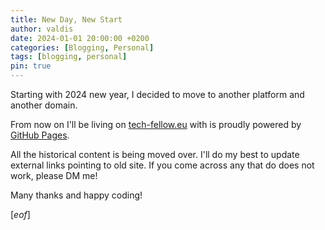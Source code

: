 ```yaml
---
title: New Day, New Start
author: valdis
date: 2024-01-01 20:00:00 +0200
categories: [Blogging, Personal]
tags: [blogging, personal]
pin: true
---
```


Starting with 2024 new year, I decided to move to another platform and another domain.

From now on I'll be living on [tech-fellow.eu](https://tech-fellow.eu) with is proudly powered by [GitHub Pages](https://pages.github.com/).

All the historical content is being moved over. I'll do my best to update external links pointing to old site. If you come across any that do does not work, please DM me!


Many thanks and happy coding!

[*eof*]
